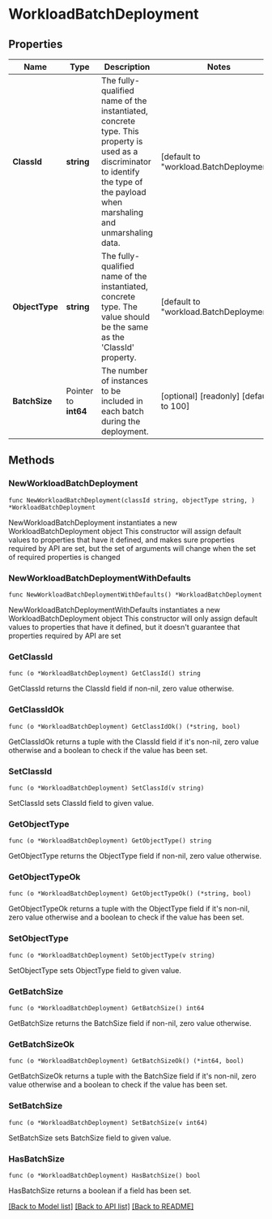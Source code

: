 # WorkloadBatchDeployment

## Properties

Name | Type | Description | Notes
------------ | ------------- | ------------- | -------------
**ClassId** | **string** | The fully-qualified name of the instantiated, concrete type. This property is used as a discriminator to identify the type of the payload when marshaling and unmarshaling data. | [default to "workload.BatchDeployment"]
**ObjectType** | **string** | The fully-qualified name of the instantiated, concrete type. The value should be the same as the &#39;ClassId&#39; property. | [default to "workload.BatchDeployment"]
**BatchSize** | Pointer to **int64** | The number of instances to be included in each batch during the deployment. | [optional] [readonly] [default to 100]

## Methods

### NewWorkloadBatchDeployment

`func NewWorkloadBatchDeployment(classId string, objectType string, ) *WorkloadBatchDeployment`

NewWorkloadBatchDeployment instantiates a new WorkloadBatchDeployment object
This constructor will assign default values to properties that have it defined,
and makes sure properties required by API are set, but the set of arguments
will change when the set of required properties is changed

### NewWorkloadBatchDeploymentWithDefaults

`func NewWorkloadBatchDeploymentWithDefaults() *WorkloadBatchDeployment`

NewWorkloadBatchDeploymentWithDefaults instantiates a new WorkloadBatchDeployment object
This constructor will only assign default values to properties that have it defined,
but it doesn't guarantee that properties required by API are set

### GetClassId

`func (o *WorkloadBatchDeployment) GetClassId() string`

GetClassId returns the ClassId field if non-nil, zero value otherwise.

### GetClassIdOk

`func (o *WorkloadBatchDeployment) GetClassIdOk() (*string, bool)`

GetClassIdOk returns a tuple with the ClassId field if it's non-nil, zero value otherwise
and a boolean to check if the value has been set.

### SetClassId

`func (o *WorkloadBatchDeployment) SetClassId(v string)`

SetClassId sets ClassId field to given value.


### GetObjectType

`func (o *WorkloadBatchDeployment) GetObjectType() string`

GetObjectType returns the ObjectType field if non-nil, zero value otherwise.

### GetObjectTypeOk

`func (o *WorkloadBatchDeployment) GetObjectTypeOk() (*string, bool)`

GetObjectTypeOk returns a tuple with the ObjectType field if it's non-nil, zero value otherwise
and a boolean to check if the value has been set.

### SetObjectType

`func (o *WorkloadBatchDeployment) SetObjectType(v string)`

SetObjectType sets ObjectType field to given value.


### GetBatchSize

`func (o *WorkloadBatchDeployment) GetBatchSize() int64`

GetBatchSize returns the BatchSize field if non-nil, zero value otherwise.

### GetBatchSizeOk

`func (o *WorkloadBatchDeployment) GetBatchSizeOk() (*int64, bool)`

GetBatchSizeOk returns a tuple with the BatchSize field if it's non-nil, zero value otherwise
and a boolean to check if the value has been set.

### SetBatchSize

`func (o *WorkloadBatchDeployment) SetBatchSize(v int64)`

SetBatchSize sets BatchSize field to given value.

### HasBatchSize

`func (o *WorkloadBatchDeployment) HasBatchSize() bool`

HasBatchSize returns a boolean if a field has been set.


[[Back to Model list]](../README.md#documentation-for-models) [[Back to API list]](../README.md#documentation-for-api-endpoints) [[Back to README]](../README.md)


